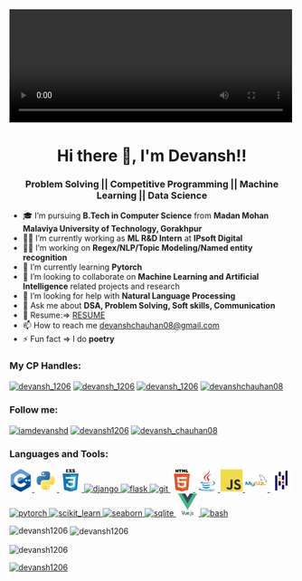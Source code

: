 <video width="500" height="200" autoplay>
  <source src="https://drive.google.com/file/d/1YxtAaeuCZHiOuPDz2DBDY29-OhybaWli/view?usp=drive_link" type="video/mp4">
</video>

<h1 align="center">Hi there 👋, I'm Devansh!!</h1>
<h3 align="center">Problem Solving || Competitive Programming || Machine Learning || Data Science</h3>

<ul>

<li>🎓 I’m pursuing <b>B.Tech in Computer Science</b> from <b>Madan Mohan Malaviya University of Technology, Gorakhpur</b></li>
<li>🧑‍💻 I’m currently working as <b>ML R&D Intern</b> at <b>IPsoft Digital</b></li>
<li>🧑‍💻 I’m working on <b>Regex/NLP/Topic Modeling/Named entity recognition</b></li>
<li>🌱 I’m currently learning <b>Pytorch</b></li>
<li>👯 I’m looking to collaborate on <b>Machine Learning and Artificial Intelligence</b> related projects and research</li>
<li>🤝 I’m looking for help with <b>Natural Language Processing</b></li>
<li>💬 Ask me about <b>DSA, Problem Solving, Soft skills, Communication</b></li>
<li>📔 Resume:=> <a href="https://drive.google.com/file/d/1Zt0U9NcDJP343I_MmKdX-zllAmcgVXI2/view?usp=drive_link">RESUME</a> </li>
<li>📫 How to reach me <a href="devanshchauhan08@gmail.com">devanshchauhan08@gmail.com</a></li>
<li>⚡ Fun fact => I do <b>poetry</b></li>
</ul>

<h3 align="left">My CP Handles:</h3>
<p align="left">
<a href="https://www.codechef.com/users/devansh_1206" target="blank"><img align="center" src="https://cdn.jsdelivr.net/npm/simple-icons@3.1.0/icons/codechef.svg" alt="devansh_1206" height="30" width="40" /></a>
<a href="https://codeforces.com/profile/devansh_1206" target="blank"><img align="center" src="https://raw.githubusercontent.com/rahuldkjain/github-profile-readme-generator/master/src/images/icons/Social/codeforces.svg" alt="devansh_1206" height="30" width="40" /></a>
<a href="https://www.leetcode.com/devansh_1206" target="blank"><img align="center" src="https://raw.githubusercontent.com/rahuldkjain/github-profile-readme-generator/master/src/images/icons/Social/leet-code.svg" alt="devansh_1206" height="30" width="40" /></a>
<a href="https://auth.geeksforgeeks.org/user/devanshchauhan08" target="blank"><img align="center" src="https://raw.githubusercontent.com/rahuldkjain/github-profile-readme-generator/master/src/images/icons/Social/geeks-for-geeks.svg" alt="devanshchauhan08" height="30" width="40" /></a>
</p>
<h3 align="left">Follow me:</h3>
<p align="left">
<a href="https://twitter.com/iamdevanshd" target="blank"><img align="center" src="https://raw.githubusercontent.com/rahuldkjain/github-profile-readme-generator/master/src/images/icons/Social/twitter.svg" alt="iamdevanshd" height="30" width="40" /></a>
<a href="https://linkedin.com/in/devansh1206" target="blank"><img align="center" src="https://raw.githubusercontent.com/rahuldkjain/github-profile-readme-generator/master/src/images/icons/Social/linked-in-alt.svg" alt="devansh1206" height="30" width="40" /></a>
<a href="https://instagram.com/devansh_chauhan08" target="blank"><img align="center" src="https://raw.githubusercontent.com/rahuldkjain/github-profile-readme-generator/master/src/images/icons/Social/instagram.svg" alt="devansh_chauhan08" height="30" width="40" /></a>
</p>
<h3 align="left">Languages and Tools:</h3>
<p align="left"> 
  <a href="https://www.w3schools.com/cpp/" target="_blank" rel="noreferrer"> <img src="https://raw.githubusercontent.com/devicons/devicon/master/icons/cplusplus/cplusplus-original.svg" alt="cplusplus" width="40" height="40"/> </a>
  <a href="https://www.python.org" target="_blank" rel="noreferrer"> <img src="https://raw.githubusercontent.com/devicons/devicon/master/icons/python/python-original.svg" alt="python" width="40" height="40"/> </a>
  <a href="https://www.w3schools.com/css/" target="_blank" rel="noreferrer"> <img src="https://raw.githubusercontent.com/devicons/devicon/master/icons/css3/css3-original-wordmark.svg" alt="css3" width="40" height="40"/> </a>
  <a href="https://www.djangoproject.com/" target="_blank" rel="noreferrer"> <img src="https://cdn.worldvectorlogo.com/logos/django.svg" alt="django" width="40" height="40"/> </a>
  <a href="https://flask.palletsprojects.com/" target="_blank" rel="noreferrer"> <img src="https://www.vectorlogo.zone/logos/pocoo_flask/pocoo_flask-icon.svg" alt="flask" width="40" height="40"/> </a> <a href="https://git-scm.com/" target="_blank" rel="noreferrer"> <img src="https://www.vectorlogo.zone/logos/git-scm/git-scm-icon.svg" alt="git" width="40" height="40"/> </a>
  <a href="https://www.w3.org/html/" target="_blank" rel="noreferrer"> <img src="https://raw.githubusercontent.com/devicons/devicon/master/icons/html5/html5-original-wordmark.svg" alt="html5" width="40" height="40"/> </a>
  <a href="https://www.java.com" target="_blank" rel="noreferrer"> <img src="https://raw.githubusercontent.com/devicons/devicon/master/icons/java/java-original.svg" alt="java" width="40" height="40"/> </a>
  <a href="https://developer.mozilla.org/en-US/docs/Web/JavaScript" target="_blank" rel="noreferrer"> <img src="https://raw.githubusercontent.com/devicons/devicon/master/icons/javascript/javascript-original.svg" alt="javascript" width="40" height="40"/> </a>
  <a href="https://www.mysql.com/" target="_blank" rel="noreferrer"> <img src="https://raw.githubusercontent.com/devicons/devicon/master/icons/mysql/mysql-original-wordmark.svg" alt="mysql" width="40" height="40"/> </a> 
  <a href="https://pandas.pydata.org/" target="_blank" rel="noreferrer"> <img src="https://raw.githubusercontent.com/devicons/devicon/2ae2a900d2f041da66e950e4d48052658d850630/icons/pandas/pandas-original.svg" alt="pandas" width="40" height="40"/> </a> 
  <a href="https://pytorch.org/" target="_blank" rel="noreferrer"> <img src="https://www.vectorlogo.zone/logos/pytorch/pytorch-icon.svg" alt="pytorch" width="40" height="40"/> </a>
  <a href="https://scikit-learn.org/" target="_blank" rel="noreferrer"> <img src="https://upload.wikimedia.org/wikipedia/commons/0/05/Scikit_learn_logo_small.svg" alt="scikit_learn" width="40" height="40"/> </a>
  <a href="https://seaborn.pydata.org/" target="_blank" rel="noreferrer"> <img src="https://seaborn.pydata.org/_images/logo-mark-lightbg.svg" alt="seaborn" width="40" height="40"/> </a>
  <a href="https://www.sqlite.org/" target="_blank" rel="noreferrer"> <img src="https://www.vectorlogo.zone/logos/sqlite/sqlite-icon.svg" alt="sqlite" width="40" height="40"/> </a>
  <a href="https://vuejs.org/" target="_blank" rel="noreferrer"> <img src="https://raw.githubusercontent.com/devicons/devicon/master/icons/vuejs/vuejs-original-wordmark.svg" alt="vuejs" width="40" height="40"/> </a>
<a href="https://www.gnu.org/software/bash/" target="_blank" rel="noreferrer"> <img src="https://www.vectorlogo.zone/logos/gnu_bash/gnu_bash-icon.svg" alt="bash" width="40" height="40"/> </a> </p>

<p><img align="left" src="https://github-readme-stats.vercel.app/api/top-langs?username=devansh1206&show_icons=true&locale=en&layout=compact" alt="devansh1206" /></p>

<p>&nbsp;<img align="center" src="https://github-readme-stats.vercel.app/api?username=devansh1206&show_icons=true&locale=en" alt="devansh1206" /></p>

<p><img align="center" src="https://github-readme-streak-stats.herokuapp.com/?user=devansh1206&" alt="devansh1206" /></p>
<p align="left"> <a href="https://github.com/ryo-ma/github-profile-trophy"><img src="https://github-profile-trophy.vercel.app/?username=devansh1206" alt="devansh1206" /></a> </p>
